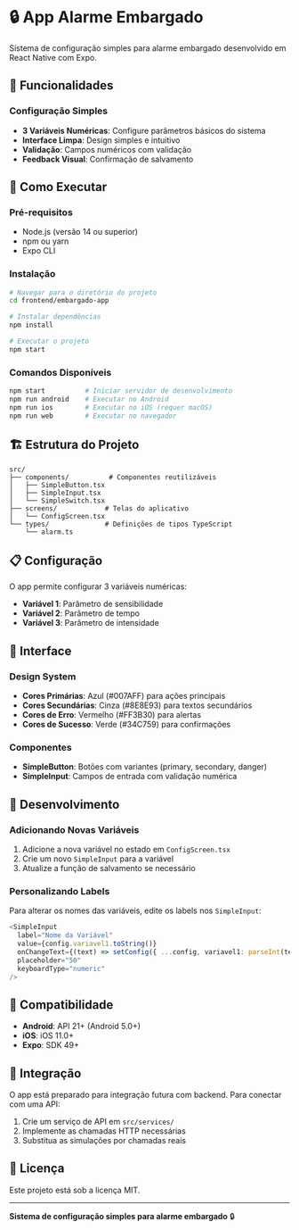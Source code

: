 # 🔒 App Alarme Embargado

Sistema de configuração simples para alarme embargado desenvolvido em React Native com Expo.

## 📱 Funcionalidades

### Configuração Simples
- **3 Variáveis Numéricas**: Configure parâmetros básicos do sistema
- **Interface Limpa**: Design simples e intuitivo
- **Validação**: Campos numéricos com validação
- **Feedback Visual**: Confirmação de salvamento

## 🚀 Como Executar

### Pré-requisitos
- Node.js (versão 14 ou superior)
- npm ou yarn
- Expo CLI

### Instalação
```bash
# Navegar para o diretório do projeto
cd frontend/embargado-app

# Instalar dependências
npm install

# Executar o projeto
npm start
```

### Comandos Disponíveis
```bash
npm start          # Iniciar servidor de desenvolvimento
npm run android    # Executar no Android
npm run ios        # Executar no iOS (requer macOS)
npm run web        # Executar no navegador
```

## 🏗️ Estrutura do Projeto

```
src/
├── components/          # Componentes reutilizáveis
│   ├── SimpleButton.tsx
│   ├── SimpleInput.tsx
│   └── SimpleSwitch.tsx
├── screens/            # Telas do aplicativo
│   └── ConfigScreen.tsx
└── types/              # Definições de tipos TypeScript
    └── alarm.ts
```

## 📋 Configuração

O app permite configurar 3 variáveis numéricas:

- **Variável 1**: Parâmetro de sensibilidade
- **Variável 2**: Parâmetro de tempo  
- **Variável 3**: Parâmetro de intensidade

## 🎨 Interface

### Design System
- **Cores Primárias**: Azul (#007AFF) para ações principais
- **Cores Secundárias**: Cinza (#8E8E93) para textos secundários
- **Cores de Erro**: Vermelho (#FF3B30) para alertas
- **Cores de Sucesso**: Verde (#34C759) para confirmações

### Componentes
- **SimpleButton**: Botões com variantes (primary, secondary, danger)
- **SimpleInput**: Campos de entrada com validação numérica

## 🔧 Desenvolvimento

### Adicionando Novas Variáveis
1. Adicione a nova variável no estado em `ConfigScreen.tsx`
2. Crie um novo `SimpleInput` para a variável
3. Atualize a função de salvamento se necessário

### Personalizando Labels
Para alterar os nomes das variáveis, edite os labels nos `SimpleInput`:

```typescript
<SimpleInput
  label="Nome da Variável"
  value={config.variavel1.toString()}
  onChangeText={(text) => setConfig({ ...config, variavel1: parseInt(text) || 0 })}
  placeholder="50"
  keyboardType="numeric"
/>
```

## 📱 Compatibilidade

- **Android**: API 21+ (Android 5.0+)
- **iOS**: iOS 11.0+
- **Expo**: SDK 49+

## 🤝 Integração

O app está preparado para integração futura com backend. Para conectar com uma API:

1. Crie um serviço de API em `src/services/`
2. Implemente as chamadas HTTP necessárias
3. Substitua as simulações por chamadas reais

## 📄 Licença

Este projeto está sob a licença MIT.

---

**Sistema de configuração simples para alarme embargado** 🔒 